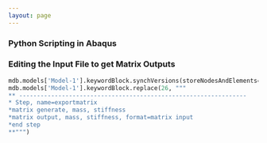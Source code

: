 ```yaml
---
layout: page
---
```

### Python Scripting in Abaqus
### Editing the Input File to get Matrix Outputs
```python
mdb.models['Model-1'].keywordBlock.synchVersions(storeNodesAndElements=False)
mdb.models['Model-1'].keywordBlock.replace(26, """
** ----------------------------------------------------------------
* Step, name=exportmatrix
*matrix generate, mass, stiffness
*matrix output, mass, stiffness, format=matrix input
*end step
**""")
```
